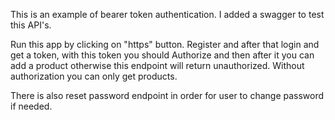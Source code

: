 This is an example of bearer token authentication. 
I added a swagger to test this API's.

Run this app by clicking on "https" button. Register and after that login and get a token,
with this token you should Authorize and then after it you can add a product otherwise
this endpoint will return unauthorized. Without authorization you can only get products.

There is also reset password endpoint in order for user to change password if needed.
